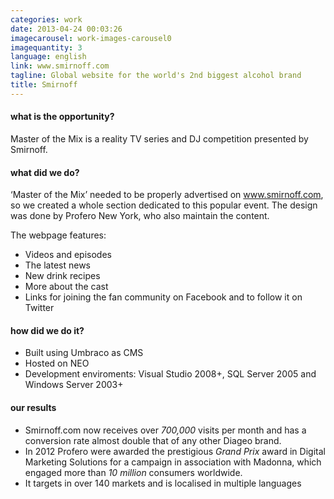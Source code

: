 ```yaml
---
categories: work
date: 2013-04-24 00:03:26
imagecarousel: work-images-carousel0
imagequantity: 3
language: english
link: www.smirnoff.com
tagline: Global website for the world's 2nd biggest alcohol brand
title: Smirnoff
---
```


#### what is the opportunity?
Master of the Mix is a reality TV series and DJ competition presented by Smirnoff.

#### what did we do?
‘Master of the Mix’ needed to be properly advertised on www.smirnoff.com, so we created a whole section dedicated to this popular event. The design was done by Profero New York, who also maintain the content.

The webpage features:
* Videos and episodes
* The latest news 
* New drink recipes
* More about the cast
* Links for joining  the fan community on Facebook and to follow it on Twitter

#### how did we do it?
* Built using Umbraco as CMS
* Hosted on NEO
* Development enviroments: Visual Studio 2008+, SQL Server 2005 and Windows Server 2003+

#### our results
* Smirnoff.com now receives over *700,000* visits per month and has a conversion rate almost double that of any other Diageo brand.
* In 2012 Profero were awarded the prestigious *Grand Prix* award in Digital Marketing Solutions for a campaign in association with Madonna, which engaged more than *10 million* consumers worldwide.
* It targets in over 140 markets and is localised in multiple languages